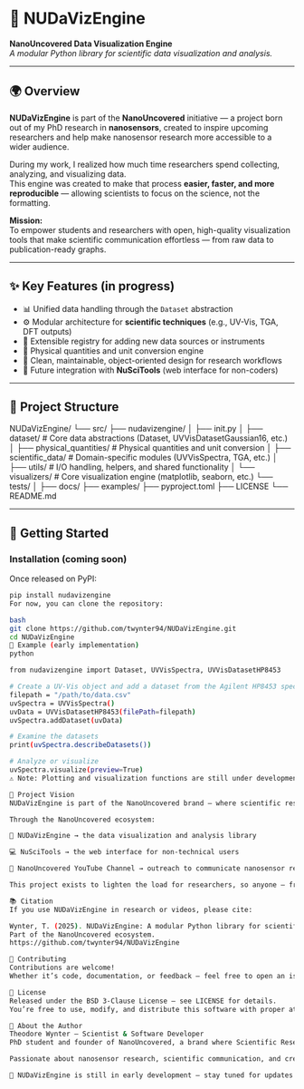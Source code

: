 # 🧠 NUDaVizEngine  
**NanoUncovered Data Visualization Engine**  
_A modular Python library for scientific data visualization and analysis._

---

## 🌍 Overview  

**NUDaVizEngine** is part of the **NanoUncovered** initiative — a project born out of my PhD research in **nanosensors**, created to inspire upcoming researchers and help make nanosensor research more accessible to a wider audience.  

During my work, I realized how much time researchers spend collecting, analyzing, and visualizing data.  
This engine was created to make that process **easier, faster, and more reproducible** — allowing scientists to focus on the science, not the formatting.

**Mission:**  
To empower students and researchers with open, high-quality visualization tools that make scientific communication effortless — from raw data to publication-ready graphs.

---

## ✨ Key Features (in progress)

- 📊 Unified data handling through the `Dataset` abstraction  
- ⚙️ Modular architecture for **scientific techniques** (e.g., UV-Vis, TGA, DFT outputs)  
- 🧱 Extensible registry for adding new data sources or instruments  
- 📐 Physical quantities and unit conversion engine  
- 🧰 Clean, maintainable, object-oriented design for research workflows  
- 🔄 Future integration with **NuSciTools** (web interface for non-coders)

---

## 🧩 Project Structure  

NUDaVizEngine/
└── src/
├── nudavizengine/
│ ├── init.py
│ ├── dataset/ # Core data abstractions (Dataset, UVVisDatasetGaussian16, etc.)
│ ├── physical_quantities/ # Physical quantities and unit conversion
│ ├── scientific_data/ # Domain-specific modules (UVVisSpectra, TGA, etc.)
│ ├── utils/ # I/O handling, helpers, and shared functionality
│ └── visualizers/ # Core visualization engine (matplotlib, seaborn, etc.)
└── tests/
│
├── docs/
├── examples/
├── pyproject.toml
├── LICENSE
└── README.md

---

## 🚀 Getting Started  

### Installation (coming soon)  
Once released on PyPI:
```bash
pip install nudavizengine
For now, you can clone the repository:

bash
git clone https://github.com/twynter94/NUDaVizEngine.git
cd NUDaVizEngine
🧪 Example (early implementation)
python

from nudavizengine import Dataset, UVVisSpectra, UVVisDatasetHP8453

# Create a UV-Vis object and add a dataset from the Agilent HP8453 spectrophotometer
filepath = "/path/to/data.csv"
uvSpectra = UVVisSpectra()
uvData = UVVisDatasetHP8453(filePath=filepath)
uvSpectra.addDataset(uvData)

# Examine the datasets
print(uvSpectra.describeDatasets())

# Analyze or visualize
uvSpectra.visualize(preview=True)
⚠️ Note: Plotting and visualization functions are still under development.

🧭 Project Vision
NUDaVizEngine is part of the NanoUncovered brand — where scientific research meets tech reviews.

Through the NanoUncovered ecosystem:

🧠 NUDaVizEngine → the data visualization and analysis library

💻 NuSciTools → the web interface for non-technical users

🎥 NanoUncovered YouTube Channel → outreach to communicate nanosensor research and inspire young scientists

This project exists to lighten the load for researchers, so anyone — from a PhD student to a professor — can produce high-quality scientific graphics effortlessly.

📚 Citation
If you use NUDaVizEngine in research or videos, please cite:

Wynter, T. (2025). NUDaVizEngine: A modular Python library for scientific data visualization and analysis.
Part of the NanoUncovered ecosystem.
https://github.com/twynter94/NUDaVizEngine

🤝 Contributing
Contributions are welcome!
Whether it’s code, documentation, or feedback — feel free to open an issue or submit a pull request.

📜 License
Released under the BSD 3-Clause License — see LICENSE for details.
You’re free to use, modify, and distribute this software with proper attribution.

🔬 About the Author
Theodore Wynter — Scientist & Software Developer
PhD student and founder of NanoUncovered, a brand where Scientific Research Meets Tech Reviews.

Passionate about nanosensor research, scientific communication, and creating tools that empower the next generation of scientists.

🧭 NUDaVizEngine is still in early development — stay tuned for updates as the ecosystem grows.